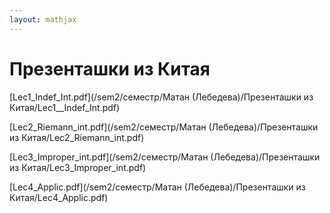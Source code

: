 ```yaml
---  
layout: mathjax  
---  
```

  
# Презенташки из Китая  
  
[Lec1_Indef_Int.pdf](/sem2/семестр/Матан (Лебедева)/Презенташки из Китая/Lec1__Indef_Int.pdf)  
  
[Lec2_Riemann_int.pdf](/sem2/семестр/Матан (Лебедева)/Презенташки из Китая/Lec2_Riemann_int.pdf)  
  
[Lec3_Improper_int.pdf](/sem2/семестр/Матан (Лебедева)/Презенташки из Китая/Lec3_Improper_int.pdf)  
  
[Lec4_Applic.pdf](/sem2/семестр/Матан (Лебедева)/Презенташки из Китая/Lec4_Applic.pdf)  
